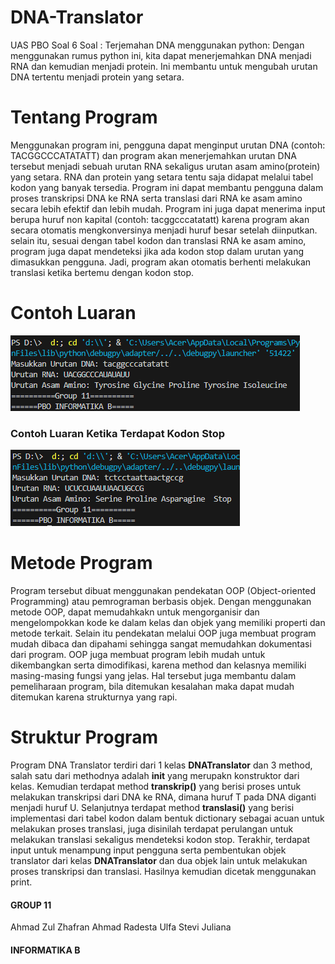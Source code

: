 # DNA-Translator
UAS PBO Soal 6
Soal : Terjemahan DNA menggunakan python: Dengan menggunakan rumus python ini, kita dapat menerjemahkan DNA menjadi RNA dan kemudian menjadi protein. Ini membantu untuk mengubah urutan DNA tertentu menjadi protein yang setara.

# Tentang Program
Menggunakan program ini, pengguna dapat menginput urutan DNA (contoh: TACGGCCCATATATT) dan program akan menerjemahkan urutan DNA tersebut menjadi sebuah urutan RNA sekaligus urutan asam amino(protein) yang setara. RNA dan protein yang setara tentu saja didapat melalui tabel kodon yang banyak tersedia. Program ini dapat membantu pengguna dalam proses transkripsi DNA ke RNA serta translasi dari RNA ke asam amino secara lebih efektif dan lebih mudah. Program ini juga dapat menerima input berupa huruf non kapital (contoh: tacggcccatatatt) karena program akan secara otomatis mengkonversinya menjadi huruf besar setelah diinputkan. selain itu, sesuai dengan tabel kodon dan translasi RNA ke asam amino, program juga dapat mendeteksi jika ada kodon stop dalam urutan yang dimasukkan pengguna. Jadi, program akan otomatis berhenti melakukan translasi ketika bertemu dengan kodon stop.

# Contoh Luaran

![My Image](Media/1412.png)

### Contoh Luaran Ketika Terdapat Kodon Stop

![My Image](Media/stop.png)

# Metode Program
Program tersebut dibuat menggunakan pendekatan OOP (Object-oriented Programming) atau pemrograman berbasis objek. Dengan menggunakan metode OOP, dapat memudahkakn untuk mengorganisir dan mengelompokkan kode ke dalam kelas dan objek yang memiliki properti dan metode terkait. Selain itu pendekatan melalui OOP juga membuat program mudah dibaca dan dipahami sehingga sangat memudahkan dokumentasi dari program. OOP juga membuat program lebih mudah untuk dikembangkan serta dimodifikasi, karena method dan kelasnya memiliki masing-masing fungsi yang jelas. Hal tersebut juga membantu dalam pemeliharaan program, bila ditemukan kesalahan maka dapat mudah ditemukan karena strukturnya yang rapi.

# Struktur Program
Program DNA Translator terdiri dari 1 kelas __DNATranslator__ dan 3 method, salah satu dari methodnya adalah __init__ yang merupakn konstruktor dari kelas. Kemudian terdapat method __transkrip()__ yang berisi proses untuk melakukan transkripsi dari DNA ke RNA, dimana huruf T pada DNA diganti menjadi huruf U. Selanjutnya terdapat method __translasi()__ yang berisi implementasi dari tabel kodon dalam bentuk dictionary sebagai acuan untuk melakukan proses translasi, juga disinilah terdapat perulangan untuk melakukan translasi sekaligus mendeteksi kodon stop. Terakhir, terdapat input untuk menampung input pengguna serta pembentukan objek translator dari kelas __DNATranslator__ dan dua objek lain untuk melakukan proses transkripsi dan translasi. Hasilnya kemudian dicetak menggunakan print.


#### GROUP 11
Ahmad Zul Zhafran
Ahmad Radesta
Ulfa Stevi Juliana
#### INFORMATIKA B
